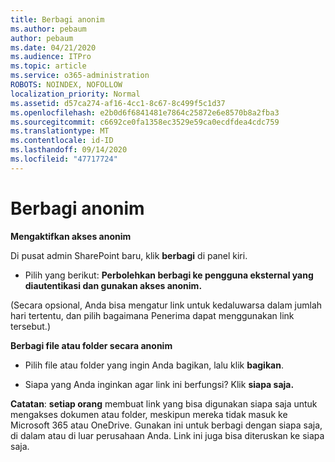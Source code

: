 ```yaml
---
title: Berbagi anonim
ms.author: pebaum
author: pebaum
ms.date: 04/21/2020
ms.audience: ITPro
ms.topic: article
ms.service: o365-administration
ROBOTS: NOINDEX, NOFOLLOW
localization_priority: Normal
ms.assetid: d57ca274-af16-4cc1-8c67-8c499f5c1d37
ms.openlocfilehash: e2b0d6f6841481e7864c25872e6e8570b8a2fba3
ms.sourcegitcommit: c6692ce0fa1358ec3529e59ca0ecdfdea4cdc759
ms.translationtype: MT
ms.contentlocale: id-ID
ms.lasthandoff: 09/14/2020
ms.locfileid: "47717724"
---
```

# <a name="anonymous-sharing"></a>Berbagi anonim

 **Mengaktifkan akses anonim**
  
Di pusat admin SharePoint baru, klik **berbagi** di panel kiri. 
  
- Pilih yang berikut: **Perbolehkan berbagi ke pengguna eksternal yang diautentikasi dan gunakan akses anonim.**
  
(Secara opsional, Anda bisa mengatur link untuk kedaluwarsa dalam jumlah hari tertentu, dan pilih bagaimana Penerima dapat menggunakan link tersebut.)
    
 **Berbagi file atau folder secara anonim**
  
- Pilih file atau folder yang ingin Anda bagikan, lalu klik **bagikan**. 
    
- Siapa yang Anda inginkan agar link ini berfungsi? Klik **siapa saja.**
  
 **Catatan**: **setiap orang** membuat link yang bisa digunakan siapa saja untuk mengakses dokumen atau folder, meskipun mereka tidak masuk ke Microsoft 365 atau OneDrive. Gunakan ini untuk berbagi dengan siapa saja, di dalam atau di luar perusahaan Anda. Link ini juga bisa diteruskan ke siapa saja. 
    

